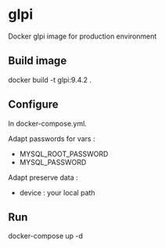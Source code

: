# glpi

Docker glpi image for production environment


## Build image

docker build -t glpi:9.4.2 .

## Configure 

In docker-compose.yml.

Adapt passwords for vars :

 - MYSQL_ROOT_PASSWORD
 - MYSQL_PASSWORD

Adapt preserve data :

 - device : your local path 
 

## Run

docker-compose up -d


